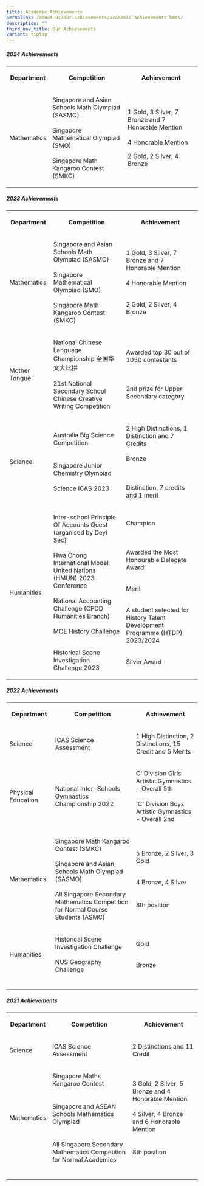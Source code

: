 ```yaml
---
title: Academic Achievements
permalink: /about-us/our-achievements/academic-achievements-bmss/
description: ""
third_nav_title: Our Achievements
variant: tiptap
---
```

<h5>2024 Achievements</h5>
<table>
<tbody>
<tr>
<th rowspan="1" colspan="1">
<p>Department</p>
</th>
<th rowspan="1" colspan="1">
<p>Competition</p>
</th>
<th rowspan="1" colspan="1">
<p>Achievement</p>
</th>
</tr>
<tr>
<td rowspan="1" colspan="1">
<p>Mathematics</p>
</td>
<td rowspan="1" colspan="1">
<p>Singapore and Asian Schools Math Olympiad (SASMO)
<br>
<br>Singapore Mathematical Olympiad (SMO)
<br>
<br>Singapore Math Kangaroo Contest (SMKC)</p>
</td>
<td rowspan="1" colspan="1">
<p>1 Gold, 3 Silver, 7 Bronze and 7 Honorable Mention
<br>
<br>4 Honorable Mention
<br>
</p>
<p>2 Gold, 2 Silver, 4 Bronze</p>
</td>
</tr>
</tbody>
</table>
<h5>2023 Achievements</h5>
<table>
<tbody>
<tr>
<th rowspan="1" colspan="1">
<p>Department</p>
</th>
<th rowspan="1" colspan="1">
<p>Competition</p>
</th>
<th rowspan="1" colspan="1">
<p>Achievement</p>
</th>
</tr>
<tr>
<td rowspan="1" colspan="1">
<p>Mathematics</p>
</td>
<td rowspan="1" colspan="1">
<p>Singapore and Asian Schools Math Olympiad (SASMO)
<br>
<br>Singapore Mathematical Olympiad (SMO)
<br>
<br>Singapore Math Kangaroo Contest (SMKC)</p>
</td>
<td rowspan="1" colspan="1">
<p>1 Gold, 3 Silver, 7 Bronze and 7 Honorable Mention
<br>
<br>4 Honorable Mention
<br>
<br>
</p>
<p>2 Gold, 2 Silver, 4 Bronze</p>
</td>
</tr>
<tr>
<td rowspan="1" colspan="1">
<p>Mother Tongue</p>
</td>
<td rowspan="1" colspan="1">
<p>National Chinese Language Championship 全国华文大比拼
<br>
<br>21st National Secondary School Chinese Creative Writing Competition</p>
</td>
<td rowspan="1" colspan="1">
<p>Awarded top 30 out of 1050 contestants
<br>
<br>
<br>
</p>
<p>2nd prize for Upper Secondary category</p>
</td>
</tr>
<tr>
<td rowspan="1" colspan="1">
<p>Science</p>
</td>
<td rowspan="1" colspan="1">
<p>Australia Big Science Competition
<br>
<br>
<br>Singapore Junior Chemistry Olympiad
<br>
<br>Science ICAS 2023</p>
</td>
<td rowspan="1" colspan="1">
<p>2 High Distinctions, 1 Distinction and 7 Credits
<br>
<br>Bronze
<br>
<br>
<br>
</p>
<p></p>
<p>Distinction, 7 credits and 1 merit</p>
</td>
</tr>
<tr>
<td rowspan="1" colspan="1">
<p>Humanities</p>
</td>
<td rowspan="1" colspan="1">
<p>Inter-school Principle Of Accounts Quest (organised by Deyi Sec)
<br>
<br>Hwa Chong International Model United Nations (HMUN) 2023 Conference
<br>
<br>National Accounting Challenge (CPDD Humanities Branch)
<br>
<br>MOE History Challenge
<br>
<br>
</p>
<p></p>
<p></p>
<p></p>
<p></p>
<p></p>
<p>Historical Scene Investigation Challenge 2023</p>
</td>
<td rowspan="1" colspan="1">
<p>Champion
<br>
<br>
<br>
</p>
<p></p>
<p></p>
<p>Awarded the Most Honourable Delegate Award
<br>
<br>
</p>
<p></p>
<p>Merit
<br>
<br>
</p>
<p></p>
<p></p>
<p></p>
<p></p>
<p>A student selected for History Talent Development Programme (HTDP) 2023/2024
<br>
<br>
</p>
<p>Silver Award</p>
</td>
</tr>
</tbody>
</table>
<h5>2022 Achievements</h5>
<table>
<tbody>
<tr>
<th rowspan="1" colspan="1">
<p>Department</p>
</th>
<th rowspan="1" colspan="1">
<p>Competition</p>
</th>
<th rowspan="1" colspan="1">
<p>Achievement</p>
</th>
</tr>
<tr>
<td rowspan="1" colspan="1">
<p>Science</p>
</td>
<td rowspan="1" colspan="1">
<p>ICAS Science Assessment</p>
</td>
<td rowspan="1" colspan="1">
<p>1 High Distinction, 2 Distinctions, 15 Credit and 5 Merits</p>
</td>
</tr>
<tr>
<td rowspan="1" colspan="1">
<p>Physical Education</p>
</td>
<td rowspan="1" colspan="1">
<p>National Inter-Schools Gymnastics Championship 2022</p>
</td>
<td rowspan="1" colspan="1">
<p>C' Division Girls Artistic Gymnastics - Overall 5th
<br>
<br>'C' Division Boys Artistic Gymnastics - Overall 2nd</p>
</td>
</tr>
<tr>
<td rowspan="1" colspan="1">
<p>Mathematics</p>
</td>
<td rowspan="1" colspan="1">
<p>Singapore Math Kangaroo Contest (SMKC)
<br>
<br>Singapore and Asian Schools Math Olympiad (SASMO)
<br>
<br>All Singapore Secondary Mathematics Competition for Normal Course Students
(ASMC)</p>
</td>
<td rowspan="1" colspan="1">
<p>5 Bronze, 2 Silver, 3 Gold
<br>
<br>
</p>
<p></p>
<p>4 Bronze, 4 Silver
<br>
<br>
<br>8th position</p>
</td>
</tr>
<tr>
<td rowspan="1" colspan="1">
<p>Humanities</p>
</td>
<td rowspan="1" colspan="1">
<p>Historical Scene Investigation Challenge
<br>
<br>NUS Geography Challenge</p>
</td>
<td rowspan="1" colspan="1">
<p>Gold
<br>
<br>
</p>
<p></p>
<p>Bronze</p>
</td>
</tr>
<tr>
<td rowspan="1" colspan="1">
<p></p>
</td>
<td rowspan="1" colspan="1">
<p></p>
</td>
<td rowspan="1" colspan="1">
<p></p>
</td>
</tr>
</tbody>
</table>
<h5>2021 Achievements</h5>
<table>
<tbody>
<tr>
<th rowspan="1" colspan="1">
<p>Department</p>
</th>
<th rowspan="1" colspan="1">
<p>Competition</p>
</th>
<th rowspan="1" colspan="1">
<p>Achievement</p>
</th>
</tr>
<tr>
<td rowspan="1" colspan="1">
<p>Science</p>
</td>
<td rowspan="1" colspan="1">
<p>ICAS Science Assessment</p>
</td>
<td rowspan="1" colspan="1">
<p>2 Distinctions and 11 Credit</p>
</td>
</tr>
<tr>
<td rowspan="1" colspan="1">
<p>Mathematics</p>
</td>
<td rowspan="1" colspan="1">
<p>Singapore Maths Kangaroo Contest
<br>
<br>
<br>Singapore and ASEAN Schools Mathematics Olympiad
<br>
<br>
<br>All Singapore Secondary Mathematics Competition for Normal Academics</p>
</td>
<td rowspan="1" colspan="1">
<p>3 Gold, 2 Silver, 5 Bronze and 4 Honorable Mention
<br>
<br>4 Silver, 4 Bronze and 6 Honorable Mention
<br>
<br>
<br>8th position</p>
</td>
</tr>
<tr>
<td rowspan="1" colspan="1">
<p></p>
</td>
<td rowspan="1" colspan="1">
<p></p>
</td>
<td rowspan="1" colspan="1">
<p></p>
</td>
</tr>
</tbody>
</table>
<p></p>